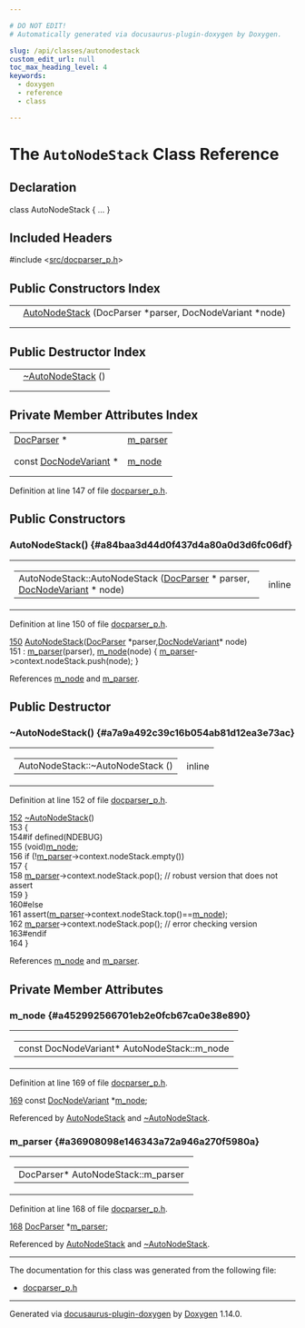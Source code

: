 ```yaml
---

# DO NOT EDIT!
# Automatically generated via docusaurus-plugin-doxygen by Doxygen.

slug: /api/classes/autonodestack
custom_edit_url: null
toc_max_heading_level: 4
keywords:
  - doxygen
  - reference
  - class

---
```


<div class="doxyPage">

# The `AutoNodeStack` Class Reference



## Declaration

<div class="doxyDeclaration">
class AutoNodeStack { ... }
</div>

## Included Headers

<div class="doxyIncludesList">#include &lt;<a href="/web-doxygen/docs/api/files/src/docparser-p-h">src/docparser_p.h</a>&gt;
</div>

## Public Constructors Index

<table class="doxyMembersIndex">

<tr class="doxyMemberIndexItem">
<td class="doxyMemberIndexItemType" align="left" valign="top"></td>
<td class="doxyMemberIndexItemName" align="left" valign="top"><a href="#a84baa3d44d0f437d4a80a0d3d6fc06df">AutoNodeStack</a> (DocParser *parser, DocNodeVariant *node)</td>
</tr>
<tr class="doxyMemberIndexDescription">
<td class="doxyMemberIndexDescriptionLeft"></td>
<td class="doxyMemberIndexDescriptionRight">
</td>
</tr>
<tr class="doxyMemberIndexSeparator">
<td class="doxyMemberIndexSeparator" colspan="2"></td>
</tr>

</table>

## Public Destructor Index

<table class="doxyMembersIndex">

<tr class="doxyMemberIndexItem">
<td class="doxyMemberIndexItemType" align="left" valign="top"></td>
<td class="doxyMemberIndexItemName" align="left" valign="top"><a href="#a7a9a492c39c16b054ab81d12ea3e73ac">~AutoNodeStack</a> ()</td>
</tr>
<tr class="doxyMemberIndexDescription">
<td class="doxyMemberIndexDescriptionLeft"></td>
<td class="doxyMemberIndexDescriptionRight">
</td>
</tr>
<tr class="doxyMemberIndexSeparator">
<td class="doxyMemberIndexSeparator" colspan="2"></td>
</tr>

</table>

## Private Member Attributes Index

<table class="doxyMembersIndex">

<tr class="doxyMemberIndexItem">
<td class="doxyMemberIndexItemType" align="left" valign="top"><a href="/web-doxygen/docs/api/classes/docparser">DocParser</a> *</td>
<td class="doxyMemberIndexItemName" align="left" valign="top"><a href="#a36908098e146343a72a946a270f5980a">m_parser</a></td>
</tr>
<tr class="doxyMemberIndexDescription">
<td class="doxyMemberIndexDescriptionLeft"></td>
<td class="doxyMemberIndexDescriptionRight">
</td>
</tr>
<tr class="doxyMemberIndexSeparator">
<td class="doxyMemberIndexSeparator" colspan="2"></td>
</tr>

<tr class="doxyMemberIndexItem">
<td class="doxyMemberIndexItemType" align="left" valign="top">const <a href="/web-doxygen/docs/api/files/src/docnode-h/#a15a8494c4d80bb52db036d2fb5e9e9f8">DocNodeVariant</a> *</td>
<td class="doxyMemberIndexItemName" align="left" valign="top"><a href="#a452992566701eb2e0fcb67ca0e38e890">m_node</a></td>
</tr>
<tr class="doxyMemberIndexDescription">
<td class="doxyMemberIndexDescriptionLeft"></td>
<td class="doxyMemberIndexDescriptionRight">
</td>
</tr>
<tr class="doxyMemberIndexSeparator">
<td class="doxyMemberIndexSeparator" colspan="2"></td>
</tr>

</table>


<p>Definition at line 147 of file <a href="/web-doxygen/docs/api/files/src/docparser-p-h">docparser_p.h</a>.</p>


<div class="doxySectionDef">

## Public Constructors

### AutoNodeStack() {#a84baa3d44d0f437d4a80a0d3d6fc06df}

<div class="doxyMemberItem">
<div class="doxyMemberProto">
<table class="doxyMemberLabels">
<tr class="doxyMemberLabels">
<td class="doxyMemberLabelsLeft">
<table class="doxyMemberName">
<tr>
<td class="doxyMemberName">AutoNodeStack::AutoNodeStack (<a href="/web-doxygen/docs/api/classes/docparser">DocParser</a> * parser, <a href="/web-doxygen/docs/api/files/src/docnode-h/#a15a8494c4d80bb52db036d2fb5e9e9f8">DocNodeVariant</a> * node)</td>
</tr>
</table>
</td>
<td class="doxyMemberLabelsRight">
<span class="doxyMemberLabels">
<span class="doxyMemberLabel inline">inline</span>
</span>
</td>
</tr>
</table>
</div>
<div class="doxyMemberDoc">



<p>Definition at line 150 of file <a href="/web-doxygen/docs/api/files/src/docparser-p-h">docparser_p.h</a>.</p>


<div class="doxyProgramListing">

<div class="doxyCodeLine"><span class="doxyLineNumber"><a href="#a84baa3d44d0f437d4a80a0d3d6fc06df">150</a></span><span class="doxyLineContent"><span class="doxyHighlight">    <a href="#a84baa3d44d0f437d4a80a0d3d6fc06df">AutoNodeStack</a>(<a href="/web-doxygen/docs/api/classes/docparser">DocParser</a> *parser,<a href="/web-doxygen/docs/api/files/src/docnode-h/#a15a8494c4d80bb52db036d2fb5e9e9f8">DocNodeVariant</a>* node)</span></span></div>
<div class="doxyCodeLine"><span class="doxyLineNumber">151</span><span class="doxyLineContent"><span class="doxyHighlight">      : <a href="#a36908098e146343a72a946a270f5980a">m_parser</a>(parser), <a href="#a452992566701eb2e0fcb67ca0e38e890">m_node</a>(node) { <a href="#a36908098e146343a72a946a270f5980a">m_parser</a>-&gt;context.nodeStack.push(node); }</span></span></div>

</div>


<p>References <a href="#a452992566701eb2e0fcb67ca0e38e890">m_node</a> and <a href="#a36908098e146343a72a946a270f5980a">m_parser</a>.</p>

</div>
</div>

</div>

<div class="doxySectionDef">

## Public Destructor

### \~AutoNodeStack() {#a7a9a492c39c16b054ab81d12ea3e73ac}

<div class="doxyMemberItem">
<div class="doxyMemberProto">
<table class="doxyMemberLabels">
<tr class="doxyMemberLabels">
<td class="doxyMemberLabelsLeft">
<table class="doxyMemberName">
<tr>
<td class="doxyMemberName">AutoNodeStack::~AutoNodeStack ()</td>
</tr>
</table>
</td>
<td class="doxyMemberLabelsRight">
<span class="doxyMemberLabels">
<span class="doxyMemberLabel inline">inline</span>
</span>
</td>
</tr>
</table>
</div>
<div class="doxyMemberDoc">



<p>Definition at line 152 of file <a href="/web-doxygen/docs/api/files/src/docparser-p-h">docparser_p.h</a>.</p>


<div class="doxyProgramListing">

<div class="doxyCodeLine"><span class="doxyLineNumber"><a href="#a7a9a492c39c16b054ab81d12ea3e73ac">152</a></span><span class="doxyLineContent"><span class="doxyHighlight">   <a href="#a7a9a492c39c16b054ab81d12ea3e73ac">~AutoNodeStack</a>()</span></span></div>
<div class="doxyCodeLine"><span class="doxyLineNumber">153</span><span class="doxyLineContent"><span class="doxyHighlight">    {</span></span></div>
<div class="doxyCodeLine"><span class="doxyLineNumber">154</span><span class="doxyLineContent"><span class="doxyHighlightPreprocessor">#if defined(NDEBUG)</span></span></div>
<div class="doxyCodeLine"><span class="doxyLineNumber">155</span><span class="doxyLineContent"><span class="doxyHighlight">      (void)<a href="#a452992566701eb2e0fcb67ca0e38e890">m_node</a>;</span></span></div>
<div class="doxyCodeLine"><span class="doxyLineNumber">156</span><span class="doxyLineContent"><span class="doxyHighlight">      </span><span class="doxyHighlightKeywordFlow">if</span><span class="doxyHighlight"> (!<a href="#a36908098e146343a72a946a270f5980a">m_parser</a>-&gt;context.nodeStack.empty())</span></span></div>
<div class="doxyCodeLine"><span class="doxyLineNumber">157</span><span class="doxyLineContent"><span class="doxyHighlight">      {</span></span></div>
<div class="doxyCodeLine"><span class="doxyLineNumber">158</span><span class="doxyLineContent"><span class="doxyHighlight">        <a href="#a36908098e146343a72a946a270f5980a">m_parser</a>-&gt;context.nodeStack.pop(); </span><span class="doxyHighlightComment">// robust version that does not assert</span></span></div>
<div class="doxyCodeLine"><span class="doxyLineNumber">159</span><span class="doxyLineContent"><span class="doxyHighlight">      }</span></span></div>
<div class="doxyCodeLine"><span class="doxyLineNumber">160</span><span class="doxyLineContent"><span class="doxyHighlightPreprocessor">#else</span></span></div>
<div class="doxyCodeLine"><span class="doxyLineNumber">161</span><span class="doxyLineContent"><span class="doxyHighlight">      assert(<a href="#a36908098e146343a72a946a270f5980a">m_parser</a>-&gt;context.nodeStack.top()==<a href="#a452992566701eb2e0fcb67ca0e38e890">m_node</a>);</span></span></div>
<div class="doxyCodeLine"><span class="doxyLineNumber">162</span><span class="doxyLineContent"><span class="doxyHighlight">      <a href="#a36908098e146343a72a946a270f5980a">m_parser</a>-&gt;context.nodeStack.pop(); </span><span class="doxyHighlightComment">// error checking version</span></span></div>
<div class="doxyCodeLine"><span class="doxyLineNumber">163</span><span class="doxyLineContent"><span class="doxyHighlightPreprocessor">#endif</span></span></div>
<div class="doxyCodeLine"><span class="doxyLineNumber">164</span><span class="doxyLineContent"><span class="doxyHighlight">    }</span></span></div>

</div>


<p>References <a href="#a452992566701eb2e0fcb67ca0e38e890">m_node</a> and <a href="#a36908098e146343a72a946a270f5980a">m_parser</a>.</p>

</div>
</div>

</div>

<div class="doxySectionDef">

## Private Member Attributes

### m\_node {#a452992566701eb2e0fcb67ca0e38e890}

<div class="doxyMemberItem">
<div class="doxyMemberProto">
<table class="doxyMemberLabels">
<tr class="doxyMemberLabels">
<td class="doxyMemberLabelsLeft">
<table class="doxyMemberName">
<tr>
<td class="doxyMemberName">const DocNodeVariant* AutoNodeStack::m_node</td>
</tr>
</table>
</td>
</tr>
</table>
</div>
<div class="doxyMemberDoc">



<p>Definition at line 169 of file <a href="/web-doxygen/docs/api/files/src/docparser-p-h">docparser_p.h</a>.</p>


<div class="doxyProgramListing">

<div class="doxyCodeLine"><span class="doxyLineNumber"><a href="#a452992566701eb2e0fcb67ca0e38e890">169</a></span><span class="doxyLineContent"><span class="doxyHighlight">   </span><span class="doxyHighlightKeyword">const</span><span class="doxyHighlight"> <a href="/web-doxygen/docs/api/files/src/docnode-h/#a15a8494c4d80bb52db036d2fb5e9e9f8">DocNodeVariant</a> *<a href="#a452992566701eb2e0fcb67ca0e38e890">m_node</a>;</span></span></div>

</div>


<p>Referenced by <a href="#a84baa3d44d0f437d4a80a0d3d6fc06df">AutoNodeStack</a> and <a href="#a7a9a492c39c16b054ab81d12ea3e73ac">~AutoNodeStack</a>.</p>

</div>
</div>

### m\_parser {#a36908098e146343a72a946a270f5980a}

<div class="doxyMemberItem">
<div class="doxyMemberProto">
<table class="doxyMemberLabels">
<tr class="doxyMemberLabels">
<td class="doxyMemberLabelsLeft">
<table class="doxyMemberName">
<tr>
<td class="doxyMemberName">DocParser* AutoNodeStack::m_parser</td>
</tr>
</table>
</td>
</tr>
</table>
</div>
<div class="doxyMemberDoc">



<p>Definition at line 168 of file <a href="/web-doxygen/docs/api/files/src/docparser-p-h">docparser_p.h</a>.</p>


<div class="doxyProgramListing">

<div class="doxyCodeLine"><span class="doxyLineNumber"><a href="#a36908098e146343a72a946a270f5980a">168</a></span><span class="doxyLineContent"><span class="doxyHighlight">   <a href="/web-doxygen/docs/api/classes/docparser">DocParser</a> *<a href="#a36908098e146343a72a946a270f5980a">m_parser</a>;</span></span></div>

</div>


<p>Referenced by <a href="#a84baa3d44d0f437d4a80a0d3d6fc06df">AutoNodeStack</a> and <a href="#a7a9a492c39c16b054ab81d12ea3e73ac">~AutoNodeStack</a>.</p>

</div>
</div>

</div>

<hr/>

The documentation for this class was generated from the following file:

<ul>
<li><a href="/web-doxygen/docs/api/files/src/docparser-p-h">docparser_p.h</a></li>
</ul>

<hr/>

<p class="doxyGeneratedBy">Generated via <a href="https://github.com/xpack/docusaurus-plugin-doxygen">docusaurus-plugin-doxygen</a> by <a href="https://www.doxygen.nl">Doxygen</a> 1.14.0.</p>

</div>
